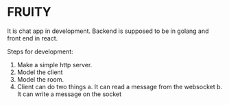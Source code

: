 # FRUITY

It is chat app in development. Backend is supposed to be in golang and front end in react.

Steps for development:

1. Make a simple http server.
2. Model the client
3. Model the room.
4. Client can do two things
    a. It can read a message from the websocket
    b. It can write a message on the socket
